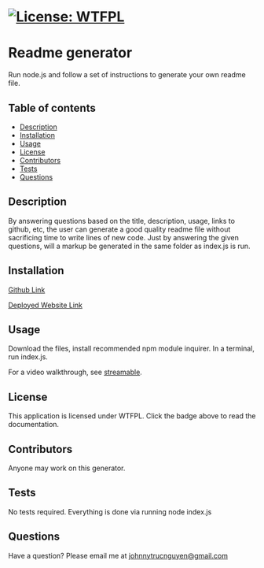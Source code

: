 
# [![License: WTFPL](https://img.shields.io/badge/License-WTFPL-brightgreen.svg)](http://www.wtfpl.net/about/)


# Readme generator
Run node.js and follow a set of instructions to generate your own readme file.

## Table of contents
* [Description](#description)
* [Installation](#installation)
* [Usage](#usage)
* [License](#license)
* [Contributors](#contributors)
* [Tests](#tests)
* [Questions](#questions)

## Description

By answering questions based on the title, description, usage, links to github, etc, the user can generate a good quality readme file without sacrificing time to write lines of new code.  Just by answering the given questions, will a markup be generated in the same folder as index.js is run.

## Installation

[Github Link](https://www.github.com/nguyenjohnnyt) 

[Deployed Website Link](#)

## Usage

Download the files, install recommended npm module inquirer.  In a terminal, run index.js.

For a video walkthrough, see [streamable](https://streamable.com/w1duii).

## License

This application is licensed under WTFPL.  Click the badge above to read the documentation.

## Contributors

Anyone may work on this generator.

## Tests

No tests required.  Everything is done via running node index.js

## Questions
Have a question? Please email me at johnnytrucnguyen@gmail.com

